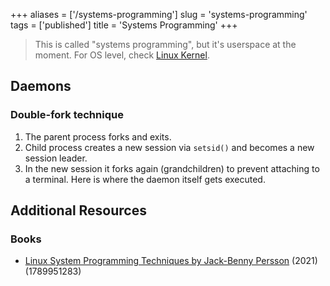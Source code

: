 +++
aliases = ['/systems-programming']
slug = 'systems-programming'
tags = ['published']
title = 'Systems Programming'
+++


 > 
 > This is called "systems programming", but it's userspace at the moment. For OS level, check [Linux Kernel](./Linux%20Kernel.md).

## Daemons

### Double-fork technique

1. The parent process forks and exits.
1. Child process creates a new session via `setsid()` and becomes a new session leader.
1. In the new session it forks again (grandchildren) to prevent attaching to a terminal. Here is where the daemon itself gets executed.

## Additional Resources

### Books

* [Linux System Programming Techniques by Jack-Benny Persson](https://www.amazon.com/Linux-System-Programming-Techniques-proficient/dp/1789951283) (2021) (1789951283)
